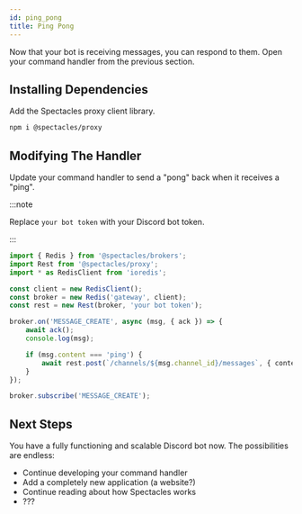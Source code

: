 ```yaml
---
id: ping_pong
title: Ping Pong
---
```


Now that your bot is receiving messages, you can respond to them. Open your command handler from
the previous section.

## Installing Dependencies

Add the Spectacles proxy client library.

```bash
npm i @spectacles/proxy
```

## Modifying The Handler

Update your command handler to send a "pong" back when it receives a "ping".

:::note

Replace `your bot token` with your Discord bot token.

:::

```ts
import { Redis } from '@spectacles/brokers';
import Rest from '@spectacles/proxy';
import * as RedisClient from 'ioredis';

const client = new RedisClient();
const broker = new Redis('gateway', client);
const rest = new Rest(broker, 'your bot token');

broker.on('MESSAGE_CREATE', async (msg, { ack }) => {
	await ack();
	console.log(msg);

	if (msg.content === 'ping') {
		await rest.post(`/channels/${msg.channel_id}/messages`, { content: 'pong' });
	}
});

broker.subscribe('MESSAGE_CREATE');
```

## Next Steps

You have a fully functioning and scalable Discord bot now. The possibilities are endless:

- Continue developing your command handler
- Add a completely new application (a website?)
- Continue reading about how Spectacles works
- ???
